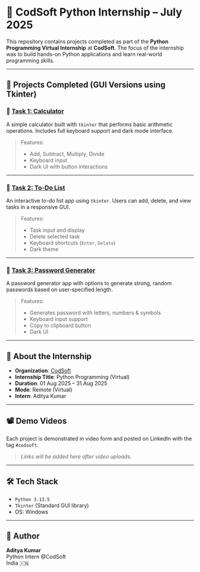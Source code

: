 # 🚀 CodSoft Python Internship – July 2025

This repository contains projects completed as part of the **Python Programming Virtual Internship** at **CodSoft**. The focus of the internship was to build hands-on Python applications and learn real-world programming skills.

---

## 📁 Projects Completed (GUI Versions using Tkinter)

### 🔹 [Task 1: Calculator](./Task-1_Calculator-GUI/)
A simple calculator built with `tkinter` that performs basic arithmetic operations. Includes full keyboard support and dark mode interface.

> Features:  
> - Add, Subtract, Multiply, Divide  
> - Keyboard input  
> - Dark UI with button interactions

---

### 🔹 [Task 2: To-Do List](./Task-2_ToDoList-GUI/)
An interactive to-do list app using `tkinter`. Users can add, delete, and view tasks in a responsive GUI.

> Features:  
> - Task input and display  
> - Delete selected task  
> - Keyboard shortcuts (`Enter`, `Delete`)  
> - Dark theme

---

### 🔹 [Task 3: Password Generator](./Task-3_PasswordGenerator-GUI/)
A password generator app with options to generate strong, random passwords based on user-specified length.

> Features:  
> - Generates password with letters, numbers & symbols  
> - Keyboard input support  
> - Copy to clipboard button  
> - Dark UI

---

## 📌 About the Internship

- **Organization**: [CodSoft](https://codsoft.in)
- **Internship Title**: Python Programming (Virtual)
- **Duration**: 01 Aug 2025 – 31 Aug 2025
- **Mode**: Remote (Virtual)
- **Intern**: Aditya Kumar

---

## 📽 Demo Videos

Each project is demonstrated in video form and posted on LinkedIn with the tag `#codsoft`.

> *Links will be added here after video uploads.*

---

## 🛠 Tech Stack

- `Python 3.13.5`
- `Tkinter` (Standard GUI library)
- OS: Windows

---

## 🌟 Author

**Aditya Kumar**  
Python Intern @CodSoft  
India 🇮🇳  
